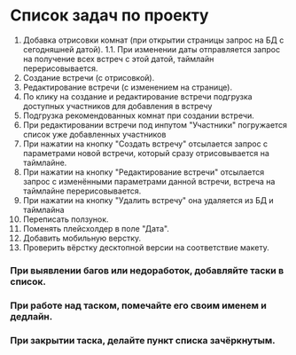 # Список задач по проекту

1. Добавка отрисовки комнат (при открытии страницы запрос на БД с сегодняшней датой).
1.1. При изменении даты отправляется запрос на получение всех встреч с этой датой, таймлайн перерисовывается.
2. Создание встречи (с отрисовкой).
3. Редактирование встречи (с изменением на странице).
4. По клику на создание и редактирование встречи подгрузка доступных участников для добавления в встречу
5. Подгрузка рекомендованных комнат при создании встречи.
6. При редактировании встречи под инпутом "Участники" погружается список уже добавленных участников
7. При нажатии на кнопку "Создать встречу" отсылается запрос с параметрами новой встречи, который сразу отрисовывается на таймлайне.
8. При нажатии на кнопку "Редактирование встречи" отсылается запрос с изменёнными параметрами данной встречи, встреча на таймлайне перерисовывается.
9. При нажатии на кнопку "Удалить встречу" она удаляется из БД и таймлайна
10. Переписать ползунок.
11. Поменять плейсхолдер в поле "Дата".
12. Добавить мобильную верстку.
13. Проверить вёрстку десктопной версии на соответствие макету.

### При выявлении багов или недоработок, добавляйте таски в список.
### При работе над таском, помечайте его своим именем и дедлайн.
### При закрытии таска, делайте пункт списка зачёркнутым.